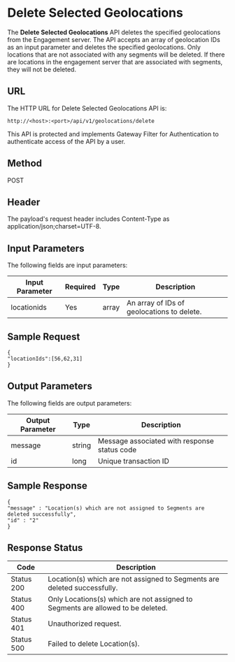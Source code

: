 
# Delete Selected Geolocations

The **Delete Selected Geolocations** API deletes the specified geolocations from the Engagement server. The API accepts an array of geolocation IDs as an input parameter and deletes the specified geolocations. Only locations that are not associated with any segments will be deleted. If there are locations in the engagement server that are associated with segments, they will not be deleted.

## URL

The HTTP URL for Delete Selected Geolocations API is:

```
http://<host>:<port>/api/v1/geolocations/delete
```

This API is protected and implements Gateway Filter for Authentication to authenticate access of the API by a user.

## Method

POST

## Header

The payload's request header includes Content-Type as application/json;charset=UTF-8.

## Input Parameters

The following fields are input parameters:

| Input Parameter | Required | Type  | Description                                |
| --------------- | -------- | ----- | ------------------------------------------ |
| locationids     | Yes      | array | An array of IDs of geolocations to delete. |

## Sample Request

```
{
"locationIds":[56,62,31]
}
```

## Output Parameters

The following fields are output parameters:

| Output Parameter | Type   | Description                                  |
| ---------------- | ------ | -------------------------------------------- |
| message          | string | Message associated with response status code |
| id               | long   | Unique transaction ID                        |

## Sample Response

```
{
"message" : "Location(s) which are not assigned to Segments are deleted successfully",
"id" : "2"
}
```

## Response Status

| Code       | Description                                                                     |
| ---------- | ------------------------------------------------------------------------------- |
| Status 200 | Location(s) which are not assigned to Segments are deleted successfully.        |
| Status 400 | Only Locations(s) which are not assigned to Segments are allowed to be deleted. |
| Status 401 | Unauthorized request.                                                           |
| Status 500 | Failed to delete Location(s).                                                   |
